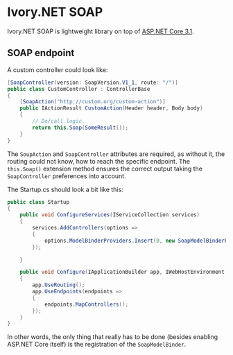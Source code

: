# Ivory.NET SOAP
Ivory.NET SOAP is lightweight library on top of
[ASP.NET Core 3.1](https://docs.microsoft.com/en-us/aspnet/core).

## SOAP endpoint
A custom controller could look like:
``` C#
[SoapController(version: SoapVersion.V1_1, route: "/")]
public class CustomController : ControllerBase
{
    [SoapAction("http://custom.org/custom-action")]
    public IActionResult CustomAction(Header header, Body body)
    {
        // Do/call logic.
        return this.Soap(SomeResult());
    }
}
```
The `SoupAction` and `SoapController` attributes are required, as without
it, the routing could not know, how to reach the specific endpoint. The 
`this.Soap()` extension method ensures the correct output taking the 
`SoapController` preferences into account.

The Startup.cs should look a bit like this:

``` C#
public class Startup
{
    public void ConfigureServices(IServiceCollection services)
    {
        services.AddControllers(options =>
        {
            options.ModelBinderProviders.Insert(0, new SoapModelBinderProvider());
        });

    }

    public void Configure(IApplicationBuilder app, IWebHostEnvironment env)
    {
        app.UseRouting();
        app.UseEndpoints(endpoints =>
        {
            endpoints.MapControllers();
        });
    }
}
```
In other words, the only thing that really has to be done (besides enabling
ASP.NET Core itself) is the registration of the `SoapModelBinder`.
